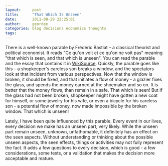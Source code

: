```yaml
---
layout:     post
title:      "That Which Is Unseen"
date:       2011-08-29 22:25:01
author:     geordee
categories: blog decisions economics thoughts
tags:
---
```


There is a well-known parable by Frédéric Bastiat – a classical theorist and political economist. It reads "Ce qu'on voit et ce qu'on ne voit pas" meaning "that which is seen, and that which is unseen". You can read the parable and the essay that contains it in [WikiSource](https://en.wikisource.org/wiki/Essays_on_Political_Economy/That_Which_Is_Seen,_and_That_Which_Is_Not_Seen "That Which Is Seen, and That Which Is Not Seen"). Quickly, the parable goes like this – a shopkeeper's careless son breaks a window, and the spectators look at that incident from various perspectives. Now that the window is broken, it should be fixed, and that initiates a flow of money - a glazier fixes the glass, and spends the money earned at the shoemaker and so on. It is better that the money flows, than remain in a safe. That which is seen! But if the glass had not been broken, shopkeeper might have gotten a new coat for himself, or some jewelry for his wife, or even a bicycle for his careless son - a potential flow of money, now made impossible by the broken window. That which is unseen!

Lately, I have been quite influenced by this parable. Every event in our lives, every decision we make has an unseen part, very likely. While the unseen part remain unseen, unknown, unfathomable, it definitely has an effect on the seen aspects. Without understanding or thinking about the possible unseen aspects, the seen effects, things or activities may not fully represent the fact. It adds a few questions to every decision, which is good - a few considerations, some tests, or a validation that makes the decision more acceptable and mature.
